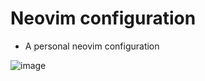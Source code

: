 # Neovim configuration

- A personal neovim configuration

![image](https://user-images.githubusercontent.com/51492002/230772537-c2bfb021-988c-4d0c-8ce3-a19490210d28.png)


